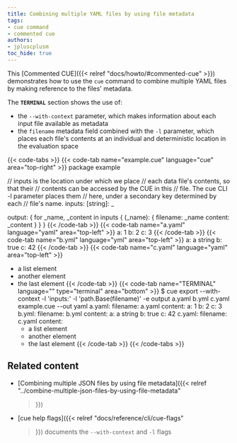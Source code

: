 ```yaml
---
title: Combining multiple YAML files by using file metadata
tags:
- cue command
- commented cue
authors:
- jpluscplusm
toc_hide: true
---
```


This [Commented CUE]({{< relref "docs/howto/#commented-cue" >}}) demonstrates
how to use the `cue` command to combine multiple YAML files by making reference
to the files' metadata.

The **`TERMINAL`** section shows the use of:
- the `--with-context` parameter, which makes information about each input file
  available as metadata
- the `filename` metadata field combined with the `-l` parameter, which places
  each file's contents at an individual and deterministic location in the
  evaluation space

{{< code-tabs >}}
{{< code-tab name="example.cue" language="cue"  area="top-right" >}}
package example

// inputs is the location under which we place
// each data file's contents, so that their
// contents can be accessed by the CUE in this
// file. The cue CLI -l parameter places them
// here, under a secondary key determined by each
// file's name.
inputs: [string]: _

output: {
	for _name, _content in inputs {
		(_name): {
			filename: _name
			content:  _content
		}
	}
}
{{< /code-tab >}}
{{< code-tab name="a.yaml" language="yaml"  area="top-left" >}}
a: 1
b: 2
c: 3
{{< /code-tab >}}
{{< code-tab name="b.yml" language="yml"  area="top-left" >}}
a: a string
b: true
c: 42
{{< /code-tab >}}
{{< code-tab name="c.yaml" language="yaml"  area="top-left" >}}
- a list element
- another element
- the last element
{{< /code-tab >}}
{{< code-tab name="TERMINAL" language="" type="terminal" area="bottom" >}}
$ cue export --with-context -l 'inputs:' -l 'path.Base(filename)' -e output a.yaml b.yml c.yaml example.cue --out yaml
a.yaml:
  filename: a.yaml
  content:
    a: 1
    b: 2
    c: 3
b.yml:
  filename: b.yml
  content:
    a: a string
    b: true
    c: 42
c.yaml:
  filename: c.yaml
  content:
    - a list element
    - another element
    - the last element
{{< /code-tab >}}
{{< /code-tabs >}}

## Related content

- [Combining multiple JSON files by using file metadata]({{< relref
    "../combine-multiple-json-files-by-using-file-metadata"
  >}})
- [cue help flags]({{< relref
    "docs/reference/cli/cue-flags"
  >}}) documents the `--with-context` and `-l` flags
